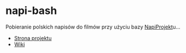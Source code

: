 napi-bash
=========

Pobieranie polskich napisów do filmów przy użyciu bazy [NapiProjekt](http://www.napiprojekt.pl/)u...

* [Strona projektu](http://3ed.github.io/napi-bash/)
* [Wiki](https://github.com/3ed/napi-bash/wiki)
